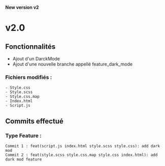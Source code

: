 **New version v2**

# v2.0

## Fonctionnalités 
- Ajout d'un DarckMode
- Ajout d'une nouvelle branche appellé feature_dark_mode


### Fichiers modifiés : 
    - Style.css
    - Style.scss
    - Style.css.map
    - Index.html
    - Script.js

## Commits effectué 

### Type Feature :
    Commit 1 : feat(script.js index.html style.scss style.css): add dark mod
    Commit 2 : feat(style.scss style.css.map style.css index.html): add dark mod feature
